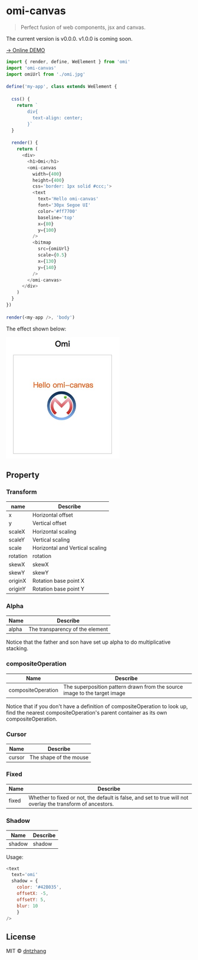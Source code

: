 # omi-canvas

> Perfect fusion of web components, jsx and canvas.

The current version is v0.0.0. v1.0.0 is coming soon.

[→ Online DEMO](https://tencent.github.io/omi/packages/omi-canvas/examples/simple/)

```js
import { render, define, WeElement } from 'omi'
import 'omi-canvas'
import omiUrl from './omi.jpg'

define('my-app', class extends WeElement {

  css() {
    return `
        div{
          text-align: center;
        }`
  }

  render() {
    return (
      <div>
        <h1>Omi</h1>
        <omi-canvas 
          width={400} 
          height={400} 
          css='border: 1px solid #ccc;'>
          <text
            text='Hello omi-canvas'
            font='30px Segoe UI'
            color='#ff7700'
            baseline='top'
            x={80}
            y={100}
          />
          <bitmap
            src={omiUrl}
            scale={0.5}
            x={130}
            y={140}
          />
        </omi-canvas>
      </div>
    )
  }
})

render(<my-app />, 'body')
```

The effect shown below:

![](./assets/omi-canvas.jpg)

## Property

### Transform

|name      |Describe   |
|---|---|
| x | Horizontal offset |
| y | Vertical offset |
| scaleX | Horizontal scaling |
| scaleY | Vertical scaling |
| scale | Horizontal and Vertical scaling |
| rotation | rotation |
| skewX | skewX |
| skewY | skewY |
| originX |Rotation base point X |
| originY | Rotation base point Y |

### Alpha

|Name      |Describe   |
|---|---|
| alpha | The transparency of the element |

Notice that the father and son have set up alpha to do multiplicative stacking.

### compositeOperation 

|Name      |Describe   |
|---|---|
| compositeOperation | The superposition pattern drawn from the source image to the target image |

Notice that if you don't have a definition of compositeOperation to look up, find the nearest compositeOperation's parent container as its own compositeOperation.

### Cursor

|Name      |Describe   |
|---|---|
| cursor | The shape of the mouse |

### Fixed

|Name      |Describe   |
|---|---|
| fixed | Whether to fixed or not, the default is false, and set to true will not overlay the transform of ancestors. |

### Shadow

|Name      |Describe   |
|---|---|
| shadow | shadow|

Usage:

```js
<text
  text='omi'
  shadow = {
    color: '#42B035',
    offsetX: -5,
    offsetY: 5,
    blur: 10
    } 
/>
```



## License

MIT © [dntzhang](https://github.com/dntzhang/)
